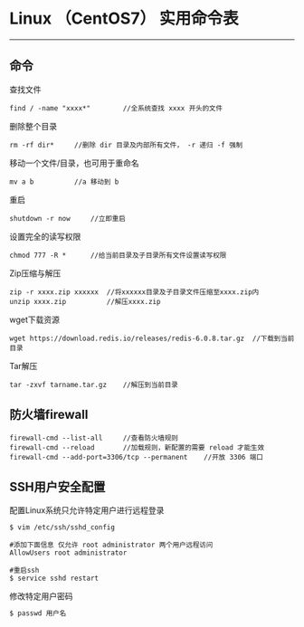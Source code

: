 # Linux （CentOS7） 实用命令表

------------------------------------------

## 命令

查找文件

```shell
find / -name "xxxx*"		//全系统查找 xxxx 开头的文件
```

删除整个目录

```shell
rm -rf dir*		//删除 dir 目录及内部所有文件， -r 递归 -f 强制
```

移动一个文件/目录，也可用于重命名

```shell
mv a b			//a 移动到 b
```

重启

```shell
shutdown -r now		//立即重启
```

设置完全的读写权限

```shell
chmod 777 -R *		//给当前目录及子目录所有文件设置读写权限
```

Zip压缩与解压

```shell
zip -r xxxx.zip xxxxxx	//将xxxxxx目录及子目录文件压缩至xxxx.zip内
unzip xxxx.zip			//解压xxxx.zip
```

wget下载资源

```shell
wget https://download.redis.io/releases/redis-6.0.8.tar.gz	//下载到当前目录
```

Tar解压

```shell
tar -zxvf tarname.tar.gz	//解压到当前目录
```

## 防火墙firewall

```shell
firewall-cmd --list-all		//查看防火墙规则
firewall-cmd --reload		//加载规则，新配置的需要 reload 才能生效
firewall-cmd --add-port=3306/tcp --permanent	//开放 3306 端口
```



## SSH用户安全配置

配置Linux系统只允许特定用户进行远程登录

```shell
$ vim /etc/ssh/sshd_config

#添加下面信息 仅允许 root administrator 两个用户远程访问
AllowUsers root administrator

#重启ssh
$ service sshd restart
```

修改特定用户密码

```sh
$ passwd 用户名
```

